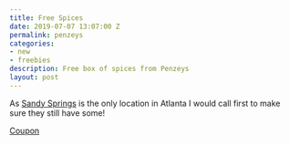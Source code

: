 ```yaml
---
title: Free Spices
date: 2019-07-07 13:07:00 Z
permalink: penzeys
categories:
- new
- freebies
description: Free box of spices from Penzeys
layout: post
---
```


As [Sandy Springs](https://www.penzeys.com/locations/) is the only location in Atlanta I would call first to make sure they still have some!

[Coupon](http://spices.penzeys.com/07_07_19_new_hope_box.html)